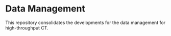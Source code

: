 # Data Management

This repository consolidates the developments for the data management for high-throughput CT.

